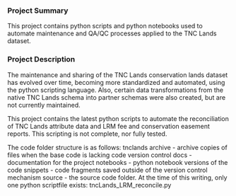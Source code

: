 ### Project Summary
This project contains python scripts and python notebooks used to automate maintenance and QA/QC processes applied to the TNC Lands dataset.

### Project Description
The maintenance and sharing of the TNC Lands conservation lands dataset has evolved over time, becoming more standardized and automated, using the python scripting language.  Also, certain data transformations from the native TNC Lands schema into partner schemas were also created, but are not currently maintained.

This project contains the latest python scripts to automate the reconciliation of TNC Lands attribute data and LRM fee and conservation easement reports. This scripting is not complete, nor fully tested.

The code folder structure is as follows:
tnclands
    archive - archive copies of files when the base code is lacking code version control
    docs - documentation for the project
    notebooks - python notebook versions of the code
    snippets - code fragments saved outside of the version control mechanism
    source - the source code folder. At the time of this writing, only one python scriptfile exists: tncLands_LRM_reconcile.py